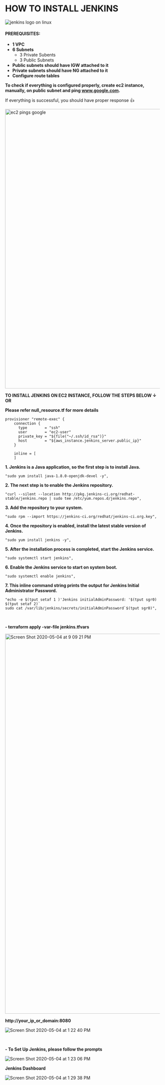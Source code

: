 # HOW TO INSTALL JENKINS 
![jenkins logo on linux](https://user-images.githubusercontent.com/63379120/81092043-a79ce400-8ec5-11ea-9e3e-b2b9b80b3c55.jpg)

#### PREREQUISITES:
 
   - **1 VPC**
   - **6 Subnets**
     - 3 Private Subents
     - 3 Public Subnets
   - **Public subnets should have IGW attached to it** 
   - **Private subnets should have NG attached to it**
   - **Configure route tables**
   
   **To check if everything is configured properly, create ec2 instance, manually, on public subnet and ping www.google.com.**
  
 If everything is successful, you should have proper response  :+1:

<img width="909" alt="ec2 pings google" src="https://user-images.githubusercontent.com/63379120/81093957-7376f280-8ec8-11ea-8f8c-83c056387234.png">

**TO INSTALL JENKINS ON EC2 INSTANCE, FOLLOW THE STEPS BELOW &#8595;** **OR**


**Please refer null_resource.tf for more details**

```HCL
provisioner "remote-exec" {
    connection {
      type        = "ssh"
      user        = "ec2-user"
      private_key = "${file("~/.ssh/id_rsa")}"
      host        = "${aws_instance.jenkins_server.public_ip}"
    }

    inline = [
    ]
```

 
 **1. Jenkins is a Java application, so the first step is to install Java.**
 
 ```HCL
 "sudo yum install java-1.8.0-openjdk-devel -y",
```

**2. The next step is to enable the Jenkins repository.**
 ```HCL
 "curl --silent --location http://pkg.jenkins-ci.org/redhat-stable/jenkins.repo | sudo tee /etc/yum.repos.d/jenkins.repo",
```

**3. Add the repository to your system.**
 ```HCL
 "sudo rpm --import https://jenkins-ci.org/redhat/jenkins-ci.org.key",
```

**4. Once the repository is enabled, install the latest stable version of Jenkins.**
  ```HCL
"sudo yum install jenkins -y",
```

**5. After the installation process is completed, start the Jenkins service.**
  ```HCL
 "sudo systemctl start jenkins",
```

**6. Enable the Jenkins service to start on system boot.**
 ```HCL
"sudo systemctl enable jenkins",
```
**7. This inline command string prints the output for Jenkins Initial Administrator Password.**
 ```HCL
"echo -e $(tput setaf 1 )'Jenkins initialAdminPassword: '$(tput sgr0) $(tput setaf 2)`
sudo cat /var/lib/jenkins/secrets/initialAdminPassword`$(tput sgr0)",
```



&nbsp;



****- terraform apply -var-file jenkins.tfvars****

<img width="1236" alt="Screen Shot 2020-05-04 at 9 09 21 PM" src="https://user-images.githubusercontent.com/63379120/81095609-dff2f100-8eca-11ea-9108-137354b6481f.png">

**http://your_ip_or_domain:8080**

![Screen Shot 2020-05-04 at 1 22 40 PM](https://user-images.githubusercontent.com/63379120/81095319-77a40f80-8eca-11ea-8c8f-ef0072f2ca14.png)





&nbsp;

**- To Set Up Jenkins, please follow the prompts**

![Screen Shot 2020-05-04 at 1 23 06 PM](https://user-images.githubusercontent.com/63379120/81095473-a8844480-8eca-11ea-9aa1-9c43bc44c5d9.png)


**Jenkins Dashboard**

![Screen Shot 2020-05-04 at 1 29 38 PM](https://user-images.githubusercontent.com/63379120/81095384-8db1d000-8eca-11ea-9d01-5aada3006538.png)

